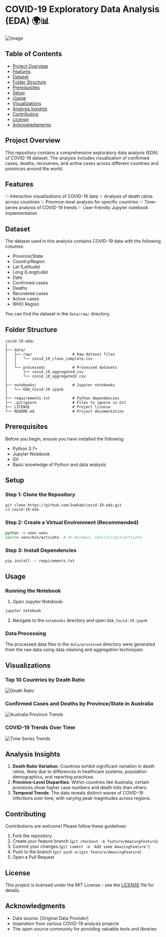 # COVID-19 Exploratory Data Analysis (EDA) 🌍📊

![Image](https://github.com/user-attachments/assets/bd6ab0e5-fe14-4504-8488-d668635e9343)

## Table of Contents
- [Project Overview](#project-overview)
- [Features](#features)
- [Dataset](#dataset)
- [Folder Structure](#folder-structure)
- [Prerequisites](#prerequisites)
- [Setup](#setup)
- [Usage](#usage)
- [Visualizations](#visualizations)
- [Analysis Insights](#analysis-insights)
- [Contributing](#contributing)
- [License](#license)
- [Acknowledgments](#acknowledgments)

## Project Overview
This repository contains a comprehensive exploratory data analysis (EDA) of COVID-19 dataset. The analysis includes visualization of confirmed cases, deaths, recoveries, and active cases across different countries and provinces around the world.

## Features
✨ Interactive visualizations of COVID-19 data
✨ Analysis of death ratios across countries
✨ Province-level analysis for specific countries
✨ Time-series analysis of COVID-19 trends
✨ User-friendly Jupyter notebook implementation

## Dataset
The dataset used in this analysis contains COVID-19 data with the following columns:
- Province/State
- Country/Region
- Lat (Latitude)
- Long (Longitude)
- Date
- Confirmed cases
- Deaths
- Recovered cases
- Active cases
- WHO Region

You can find the dataset in the `data/raw/` directory.

## Folder Structure
```
covid-19-eda/
│
├── data/
│   ├── raw/                  # Raw dataset files
│   │   └── covid_19_clean_complete.csv
│   │
│   └── processed/            # Processed datasets
│       ├── covid_19_aggregated.csv
│       └── covid_19_aggregated2.csv
│   
├── notebooks/                # Jupyter notebooks
│   └── EDA_Covid-19.ipynb
│
├── requirements.txt          # Python dependencies
├── .gitignore                # Files to ignore in Git
├── LICENSE                   # Project license
└── README.md                 # Project documentation
```

## Prerequisites
Before you begin, ensure you have installed the following:
- Python 3.7+
- Jupyter Notebook
- Git
- Basic knowledge of Python and data analysis

## Setup
### Step 1: Clone the Repository
```bash
git clone https://github.com/1wahab/covid-19-eda.git
cd covid-19-eda
```

### Step 2: Create a Virtual Environment (Recommended)
```bash
python -m venv venv
source venv/bin/activate  # On Windows: venv\Scripts\activate
```

### Step 3: Install Dependencies
```bash
pip install -r requirements.txt
```

## Usage
### Running the Notebook
1. Open Jupyter Notebook:
```bash
jupyter notebook
```

2. Navigate to the `notebooks` directory and open `EDA_Covid-19.ipynb`

### Data Processing
The processed data files in the `data/processed` directory were generated from the raw data using data cleaning and aggregation techniques.

## Visualizations
### Top 10 Countries by Death Ratio
![Death Ratio](assets/top_10_death_ratio.png)

### Confirmed Cases and Deaths by Province/State in Australia
![Australia Province Trends](assets/australia_province_trends.png)

### COVID-19 Trends Over Time
![Time Series Trends](assets/time_series_trends.png)

## Analysis Insights
1. **Death Ratio Variation**: Countries exhibit significant variation in death ratios, likely due to differences in healthcare systems, population demographics, and reporting practices.
2. **Province-Level Disparities**: Within countries like Australia, certain provinces show higher case numbers and death tolls than others.
3. **Temporal Trends**: The data reveals distinct waves of COVID-19 infections over time, with varying peak magnitudes across regions.

## Contributing
Contributions are welcome! Please follow these guidelines:
1. Fork the repository
2. Create your feature branch (`git checkout -b feature/AmazingFeature`)
3. Commit your changes (`git commit -m 'Add some AmazingFeature'`)
4. Push to the branch (`git push origin feature/AmazingFeature`)
5. Open a Pull Request

## License
This project is licensed under the MIT License - see the [LICENSE](LICENSE) file for details.

## Acknowledgments
- Data source: [Original Data Provider]
- Inspiration from various COVID-19 analysis projects
- The open-source community for providing valuable tools and libraries

